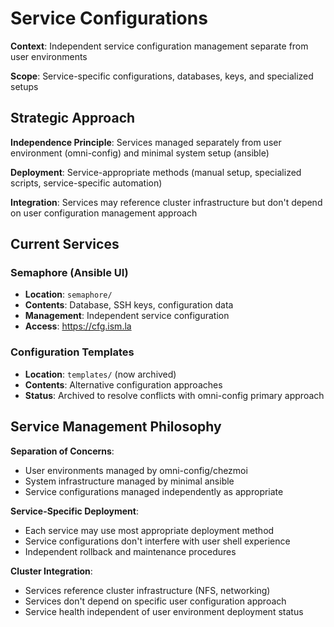 # Service Configurations

**Context**: Independent service configuration management separate from user environments

**Scope**: Service-specific configurations, databases, keys, and specialized setups

## Strategic Approach

**Independence Principle**: Services managed separately from user environment (omni-config) and minimal system setup (ansible)

**Deployment**: Service-appropriate methods (manual setup, specialized scripts, service-specific automation)

**Integration**: Services may reference cluster infrastructure but don't depend on user configuration management approach

## Current Services

### **Semaphore (Ansible UI)**
- **Location**: `semaphore/`
- **Contents**: Database, SSH keys, configuration data  
- **Management**: Independent service configuration
- **Access**: https://cfg.ism.la

### **Configuration Templates**
- **Location**: `templates/` (now archived)
- **Contents**: Alternative configuration approaches
- **Status**: Archived to resolve conflicts with omni-config primary approach

## Service Management Philosophy

**Separation of Concerns**:
- User environments managed by omni-config/chezmoi
- System infrastructure managed by minimal ansible
- Service configurations managed independently as appropriate

**Service-Specific Deployment**:
- Each service may use most appropriate deployment method
- Service configurations don't interfere with user shell experience
- Independent rollback and maintenance procedures

**Cluster Integration**:
- Services reference cluster infrastructure (NFS, networking)
- Services don't depend on specific user configuration approach
- Service health independent of user environment deployment status
